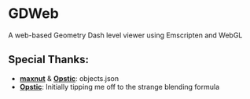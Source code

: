 # GDWeb
A web-based Geometry Dash level viewer using Emscripten and WebGL

## Special Thanks:
- **[maxnut](https://github.com/maxnut)** & **[Opstic](https://github.com/Opstic)**: objects.json
- **[Opstic](https://github.com/Opstic)**: Initially tipping me off to the strange blending formula